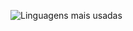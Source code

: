 
![Linguagens mais usadas](https://github-readme-stats.vercel.app/api/top-langs/?username=PauloLopes-1221&layout=compact&theme=dracula&hide_border=true)
